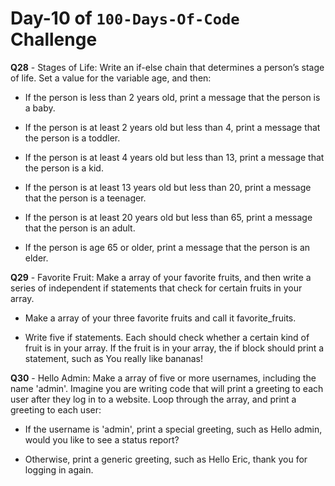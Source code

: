 # Day-10 of `100-Days-Of-Code` Challenge

**Q28** - Stages of Life: Write an if-else chain that determines a person’s stage of life. Set a value for the variable age, and then:
- If the person is less than 2 years old, print a message that the person is a baby.

- If the person is at least 2 years old but less than 4, print a message that the person is a toddler.

- If the person is at least 4 years old but less than 13, print a message that the person is a kid.

- If the person is at least 13 years old but less than 20, print a message that the person is a teenager.

- If the person is at least 20 years old but less than 65, print a message that the person is an adult.

- If the person is age 65 or older, print a message that the person is an elder.

**Q29** - Favorite Fruit: Make a array of your favorite fruits, and then write a series of independent if statements that check for certain fruits in your array.
- Make a array of your three favorite fruits and call it favorite_fruits.

- Write five if statements. Each should check whether a certain kind of fruit is in your array. If the fruit is in your array, the if block should print a statement, such as You really like bananas!

**Q30** - Hello Admin: Make a array of five or more usernames, including the name 'admin'. Imagine you are writing code that will print a greeting to each user after they log in to a website. Loop through the array, and print a greeting to each user:
- If the username is 'admin', print a special greeting, such as Hello admin, would you like to see a status report?

- Otherwise, print a generic greeting, such as Hello Eric, thank you for logging in again.